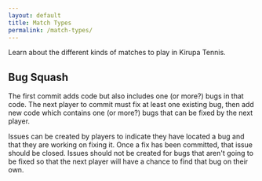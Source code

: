 ```yaml
---
layout: default
title: Match Types
permalink: /match-types/
---
```


Learn about the different kinds of matches to play in Kirupa Tennis.


Bug Squash
----------

The first commit adds code but also includes one (or more?) bugs in that code.  The next player to commit must fix at least one existing bug, then add new code which contains one (or more?) bugs that can be fixed by the next player.

Issues can be created by players to indicate they have located a bug and that they are working on fixing it.  Once a fix has been committed, that issue should be closed.  Issues should not be created for bugs that aren't going to be fixed so that the next player will have a chance to find that bug on their own.
